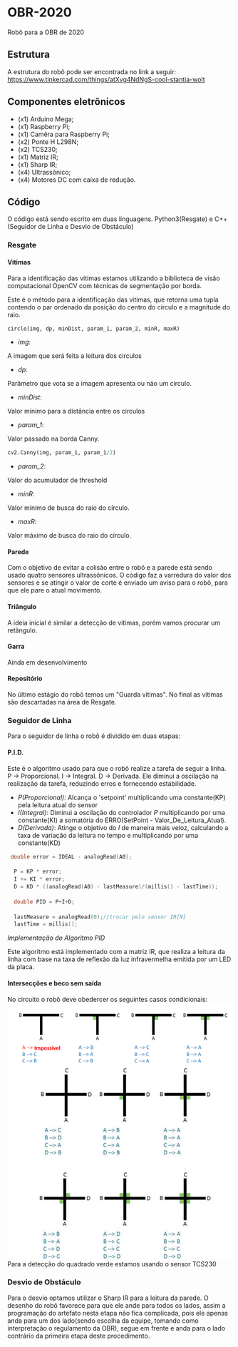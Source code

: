 # OBR-2020
Robô para a OBR de 2020


## Estrutura

A estrutura do robô pode ser encontrada no link a seguir: https://www.tinkercad.com/things/atXvg4NdNgS-cool-stantia-wolt

## Componentes eletrônicos

- (x1) Arduino Mega;
- (x1) Raspberry Pi;
- (x1) Camêra para Raspberry Pi;
- (x2) Ponte H L298N;
- (x2) TCS230;
- (x1) Matriz IR;
- (x1) Sharp IR;
- (x4) Ultrassônico;
- (x4) Motores DC com caixa de redução.

## Código

O código está sendo escrito em duas linguagens. Python3(Resgate) e C++(Seguidor de Linha e Desvio de Obstáculo)

### Resgate

#### Vitimas
Para a identificação das vitimas estamos utilizando a biblioteca de visão computacional OpenCV com técnicas de segmentação por borda.

Este é o método para a identificação das vitimas, que retorna uma tupla contendo o par ordenado da posição do centro do circulo e a magnitude do raio.
```python
circle(img, dp, minDist, param_1, param_2, minR, maxR)
```
- _img_:

A imagem que será feita a leitura dos circulos

- _dp_:

Parâmetro que vota se a imagem apresenta ou não um circulo.

- _minDist_:

Valor mínimo para a distância entre os circulos

- _param_1_:

Valor passado na borda Canny.
```python
cv2.Canny(img, param_1, param_1/2)
```
- _param_2_: 

Valor do acumulador de threshold

- _minR_:

Valor mínimo de busca do raio do círculo.

- _maxR_:

Valor máximo de busca do raio do círculo.

#### Parede

Com o objetivo de evitar a colisão entre o robô e a parede está sendo usado quatro sensores ultrassônicos. O código faz a varredura do valor dos sensores e se atingir o valor de corte é enviado um aviso para o robô, para que ele pare o atual movimento.

#### Triângulo

A ideia inicial é similar a detecção de vitimas, porém vamos procurar um retângulo.

#### Garra
Ainda em desenvolvimento

#### Repositório
No último estágio do robô temos um "Guarda vitimas". No final as vitimas são descartadas na área de Resgate.

### Seguidor de Linha
Para o seguidor de linha o robô é dividido em duas etapas:

#### P.I.D.
Este é o algoritmo usado para que o robô realize a tarefa de seguir a linha. P -> Proporcional. I -> Integral. D -> Derivada. Ele diminui a oscilação na realização da tarefa, reduzindo erros e fornecendo estabilidade.

- _P(Proporcional)_:
Alcança o 'setpoint' multiplicando uma constante(KP) pela leitura atual do sensor
- _I(Integral)_:
Diminui a oscilação do controlador _P_ multiplicando por uma constante(KI) a somatória do ERRO(SetPoint - Valor_De_Leitura_Atual).
- _D(Derivada)_:
Atinge o objetivo do _I_ de maneira mais veloz, calculando a taxa de variação da leitura no tempo e multiplicando por uma constante(KD)

```cpp
 double error = IDEAL - analogRead(A0);
  
  P = KP * error;
  I += KI * error;
  D = KD * ((analogRead(A0) - lastMeasure)/(millis() - lastTime));

  double PID = P+I+D;

  lastMeasure = analogRead(0);//trocar pelo sensor IR[N]
  lastTime = millis();
```
*_Implementação do Algoritmo PID_*


Este algoritmo está implementado com a matriz IR, que realiza a leitura da linha com base na taxa de reflexão da luz infravermelha emitida por um LED da placa.

#### Intersecções e beco sem saída
No circuito o robô deve obedercer os seguintes casos condicionais:
![Screenshot](casegreen.png)
Para a detecção do quadrado verde estamos usando o sensor TCS230

### Desvio de Obstáculo
Para o desvio optamos utilizar o Sharp IR para a leitura da parede. O desenho do robô favorece para que ele ande para todos os lados, assim a programação do artefato nesta etapa não fica complicada, pois ele apenas anda para um dos lado(sendo escolha da equipe, tomando como interpretação o regulamento da OBR), segue em frente e anda para o lado contrário da primeira etapa deste procedimento.